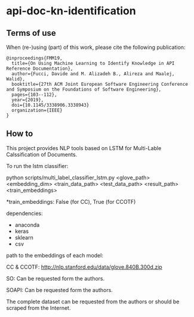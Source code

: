 # api-doc-kn-identification

## Terms of use
When (re-)using (part) of this work, please cite the following publication:

```
@inproceedings{FMM19,
  title={On Using Machine Learning to Identify Knowledge in API Reference Documentation},
  author={Fucci, Davide and M. Alizadeh B., Alireza and Maalej, Walid},
  booktitle={27th ACM Joint European Software Engineering Conference and Symposium on the Foundations of Software Engineering},
  pages={103--112},
  year={2019},
  doi={10.1145/3338906.3338943}
  organization={IEEE}
}
```

## How to
This project provides NLP tools based on LSTM for Multi-Lable Calssification of Documents.

To run the lstm classifier:

 python scripts/multi_label_classifier_lstm.py <glove_path> <embedding_dim> <train_data_path> <test_data_path> <result_path> <train_embeddings>

 *train_embeddings: False (for CC), True (for CCOTF)

dependencies:
 + anaconda
 + keras
 + sklearn
 + csv

path to the embeddings of each model:

 CC & CCOTF:
  http://nlp.stanford.edu/data/glove.840B.300d.zip

 SO:
	Can be requested form the authors.

 SOAPI:
	Can be requested form the authors.

The complete dataset can be requested from the authors or should be scraped from the Internet.

